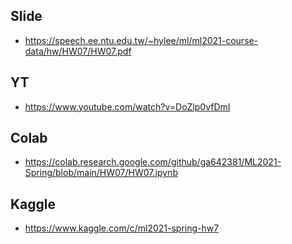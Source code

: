 ## Slide  
  * https://speech.ee.ntu.edu.tw/~hylee/ml/ml2021-course-data/hw/HW07/HW07.pdf  
## YT  
  * https://www.youtube.com/watch?v=DoZlp0vfDmI  
## Colab  
  * https://colab.research.google.com/github/ga642381/ML2021-Spring/blob/main/HW07/HW07.ipynb  
## Kaggle  
  * https://www.kaggle.com/c/ml2021-spring-hw7  

